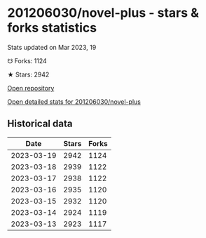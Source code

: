 # 201206030/novel-plus - stars & forks statistics

Stats updated on Mar 2023, 19

☋ Forks: 1124

★ Stars: 2942

[Open repository](https://github.com/201206030/novel-plus)

[Open detailed stats for 201206030/novel-plus](https://reviewgithub.com/rep/201206030/novel-plus)

## Historical data
| Date | Stars | Forks |
|------|-------|-------|
| 2023-03-19 | 2942 | 1124 | 
| 2023-03-18 | 2939 | 1122 | 
| 2023-03-17 | 2938 | 1122 | 
| 2023-03-16 | 2935 | 1120 | 
| 2023-03-15 | 2932 | 1120 | 
| 2023-03-14 | 2924 | 1119 | 
| 2023-03-13 | 2923 | 1117 | 

